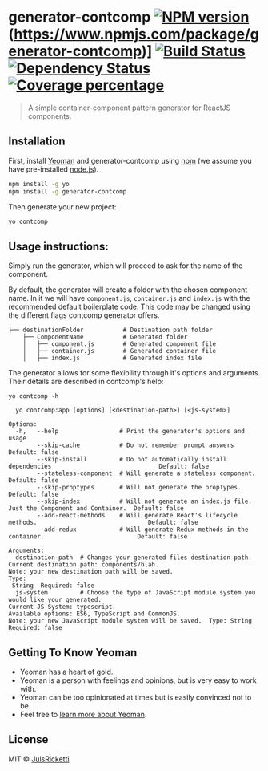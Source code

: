 # generator-contcomp [![NPM version][npm-image]][npm-url](https://www.npmjs.com/package/generator-contcomp)] [![Build Status][travis-image]][travis-url] [![Dependency Status][daviddm-image]][daviddm-url] [![Coverage percentage][coveralls-image]][coveralls-url]
> A simple container-component pattern generator for ReactJS components.

## Installation

First, install [Yeoman](http://yeoman.io) and generator-contcomp using [npm](https://www.npmjs.com/) (we assume you have pre-installed [node.js](https://nodejs.org/)).

```bash
npm install -g yo
npm install -g generator-contcomp
```

Then generate your new project:

```bash
yo contcomp
```

## Usage instructions:

Simply run the generator, which will proceed to ask for the name of the component.

By default, the generator will create a folder with the chosen component name. In it we will have `component.js`, `container.js` and `index.js` with the recommended default boilerplate code. This code may be changed using the different flags contcomp generator offers. 

```
├── destinationFolder           # Destination path folder
    ├── ComponentName           # Generated folder
    │   ├── component.js        # Generated component file
    │   ├── container.js        # Generated container file
    │   ├── index.js            # Generated index file
```

The generator allows for some flexibility through it's options and arguments. Their details are described in contcomp's help:

`yo contcomp -h`

```Usage:
  yo contcomp:app [options] [<destination-path>] [<js-system>]

Options:
  -h,   --help                 # Print the generator's options and usage
        --skip-cache           # Do not remember prompt answers                                         Default: false
        --skip-install         # Do not automatically install dependencies                              Default: false
        --stateless-component  # Will generate a stateless component.                                   Default: false
        --skip-proptypes       # Will not generate the propTypes.                                       Default: false
        --skip-index           # Will not generate an index.js file. Just the Component and Container.  Default: false
        --add-react-methods    # Will generate React's lifecycle methods.                               Default: false
        --add-redux            # Will generate Redux methods in the container.                          Default: false

Arguments:
  destination-path  # Changes your generated files destination path.
Current destination path: components/blah.
Note: your new destination path will be saved.                                                                                     Type:
 String  Required: false
  js-system         # Choose the type of JavaScript module system you would like your generated.
Current JS System: typescript.
Available options: ES6, TypeScript and CommonJS.
Note: your new JavaScript module system will be saved.  Type: String  Required: false
```



## Getting To Know Yeoman

 * Yeoman has a heart of gold.
 * Yeoman is a person with feelings and opinions, but is very easy to work with.
 * Yeoman can be too opinionated at times but is easily convinced not to be.
 * Feel free to [learn more about Yeoman](http://yeoman.io/).

## License

MIT © [JulsRicketti]()


[npm-image]: https://badge.fury.io/js/generator-contcomp.svg
[npm-url]: https://npmjs.org/package/generator-contcomp
[travis-image]: https://travis-ci.org/JulsRicketti/generator-contcomp.svg?branch=master
[travis-url]: https://travis-ci.org/JulsRicketti/generator-contcomp
[daviddm-image]: https://david-dm.org/JulsRicketti/generator-contcomp.svg?theme=shields.io
[daviddm-url]: https://david-dm.org/JulsRicketti/generator-contcomp
[coveralls-image]: https://coveralls.io/repos/JulsRicketti/generator-contcomp/badge.svg
[coveralls-url]: https://coveralls.io/r/JulsRicketti/generator-contcomp
